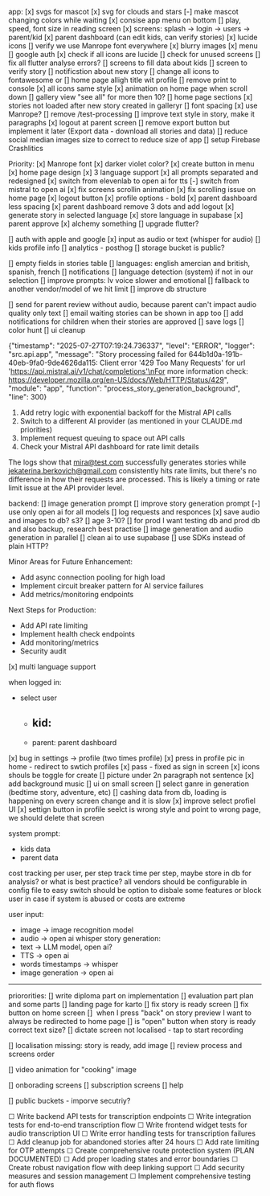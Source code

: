 
app:
[x] svgs for mascot
[x] svg for clouds and stars
[-] make mascot changing colors while waiting
[x] consise app menu on bottom
[] play, speed, font size in reading screen
[x] screens: splash -> login -> users -> parent/kid 
[x] parent dashboard (can edit kids, can verify stories)
[x] lucide icons
[] verify we use Manrope font everywhere
[x] blurry images 
[x] menu
[] google auth
[x] check if all icons are lucide 
[] check for unused screens
[] fix all flutter analyse errors?
[] screens to fill data about kids 
[] screen to verify story
[] notificstion about new story
[] change all icons to fontawesome or 
[] home page alligh title wit profile
[] remove print to console
[x] all icons same style
[x] animation on home page when scroll down
[] gallery view "see all" for more then 10?
[] home page sections
[x] stories not loaded after new story created in galleryr
[] font spacing
[x] use Manrope?
[] remove /test-processing
[] improve text style in story, make it paragraphs
[x] logout at parent screen
[] remove export button but implement it later (Export data - download all stories and data)
 [] reduce social median images size to correct to reduce size of app
 [] setup Firebase Crashlitics

Priority:
[x] Manrope font
[x] darker violet color?
[x] create button in menu
[x] home page design
[x] 3 language support
[x] all prompts separated and redesigned
[x] switch from elevenlab to open ai for tts
[-] switch from mistral to open ai
[x] fix screens scrollin animation
[x] fix scrolling issue on home page
[x] logout button
[x] profile options - bold
[x] parent dashboard less spacing
[x] parent dashboard remove 3 dots and add logout
[x] generate story in selected language
[x] store language in supabase
[x] parent approve
[x] alchemy something
[] upgrade flutter?



[] auth with apple and google
[x] input as audio or text (whisper for audio)
[] kids profile info
[] analytics - posthog
[] storage bucket is public?


[] empty fields in stories table
[] languages: english amercian and british, spanish, french
[] notifications
[] language detection (system) if not in our selection
[] improve prompts: lv voice slower and emotional
[] fallback to another vendor/model of we hit limit
[] improve db structure

[] send for parent review without audio, because parent can't impact audio quality only text
[] email waiting stories can be shown in app too
[] add notifications for children when their stories are approved
[] save logs
[] color hunt
[] ui cleanup 



{"timestamp": "2025-07-27T07:19:24.736337", "level": "ERROR", "logger": "src.api.app", "message": "Story processing failed for 644b1d0a-191b-40eb-9fa0-9de4626da115: Client error '429 Too Many Requests' for url 'https://api.mistral.ai/v1/chat/completions'\nFor more information check: https://developer.mozilla.org/en-US/docs/Web/HTTP/Status/429", "module": "app", "function": "process_story_generation_background", "line": 300}

  1. Add retry logic with exponential backoff for the Mistral API calls
  2. Switch to a different AI provider (as mentioned in your CLAUDE.md priorities)
  3. Implement request queuing to space out API calls
  4. Check your Mistral API dashboard for rate limit details

  The logs show that mira@test.com successfully generates stories while
  jekaterina.berkovich@gmail.com consistently hits rate limits, but there's no difference in how
  their requests are processed. This is likely a timing or rate limit issue at the API provider
  level.

backend:
[] image generation prompt
[] improve story generation prompt
[-] use only open ai for all models
[] log requests and responces
[x] save audio and images to db? s3?
[] age 3-10?
[] for prod I want testing db and prod db and also backup, research best practise
[] image generation and audio generation in parallel
[] clean ai to use supabase
[] use SDKs instead of plain HTTP?


  Minor Areas for Future Enhancement:
  - Add async connection pooling for high load
  - Implement circuit breaker pattern for AI service failures
  - Add metrics/monitoring endpoints

Next Steps for Production:
  - Add API rate limiting
  - Implement health check endpoints
  - Add monitoring/metrics
  - Security audit


[x] multi language support



when logged in:
- select user
    - kid:
        - 
    - parent:
        parent dashboard


[x] bug in settings -> profile (two times profile)
[x] press in profile pic in home - redirect to swtich profiles
[x] pass - fixed as sign in screen
[x] icons shouls be toggle for create
[] picture under 2n paragraph not sentence
[x] add background music
[] ui on small screen
[] select ganre in generation (bedtime story, adventure, etc)
[] cashing data from db, loading is happening on every screen change and it is slow
[x] improve select profiel UI
[x] settign button in profile seelct is wrong style and point to wrong page, we should delete that screen


<!-- models update -->

system prompt:
- kids data
- parent data

cost tracking per user, per step
track time per step, maybe store in db for analysis? or what is best practice?
all vendors should be configurable in config file to easy switch
should be option to disbale some features or block user in case if system is abused or costs are extreme

user input:
- image -> image recognition model
- audio -> open ai whisper
story generation:
- text -> LLM model, open ai?
- TTS -> open ai
- words timestamps -> whisper 
- image generation -> open ai


----

priororities:
[] write diploma part on implementation
[] evaluation part plan and some parts
[] landing page for karto
[] fix story is ready screen
[] fix button on home screen
[]  when I press "back" on story preview I want to always be redirected to home page
[] is "open" button when story is ready correct text size?
[] dictate screen not localised - tap to start recording



[] localisation missing: story is ready, add image
[] review process and screens order

[] video animation for "cooking" image


[] onborading screens
[] subscription screens
[] help



[] public buckets - imporve secutriy?




☐ Write backend API tests for transcription endpoints
☐ Write integration tests for end-to-end transcription flow
☐ Write frontend widget tests for audio transcription UI
☐ Write error handling tests for transcription failures
☐ Add cleanup job for abandoned stories after 24 hours
☐ Add rate limiting for OTP attempts
☐ Create comprehensive route protection system (PLAN DOCUMENTED)
☐ Add proper loading states and error boundaries
☐ Create robust navigation flow with deep linking support
☐ Add security measures and session management
☐ Implement comprehensive testing for auth flows